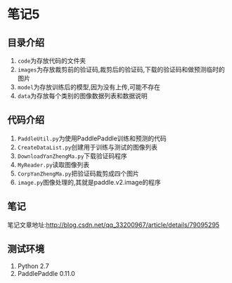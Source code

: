 # 笔记5
## 目录介绍
1. `code`为存放代码的文件夹
2. `images`为存放裁剪前的验证码,裁剪后的验证码,下载的验证码和做预测临时的图片
3. `model`为存放训练后的模型,因为没有上传,可能不存在
4. `data`为存放每个类别的图像数据列表和数据说明

## 代码介绍
1. `PaddleUtil.py`为使用PaddlePaddle训练和预测的代码
2. `CreateDataList.py`创建用于训练与测试的图像列表
3. `DownloadYanZhengMa.py`下载验证码程序
4. `MyReader.py`读取图像列表
5. `CorpYanZhengMa.py`把验证码裁剪成四个图片
6. `image.py`图像处理的,其就是paddle.v2.image的程序

## 笔记
笔记文章地址:http://blog.csdn.net/qq_33200967/article/details/79095295


## 测试环境
1. Python 2.7
2. PaddlePaddle 0.11.0

